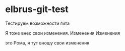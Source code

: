 # elbrus-git-test
Тестируем возможности гита

Я тоже внес свои изменения.
Изменения
Изменения

это Рома, я тут вношу свои изменения
